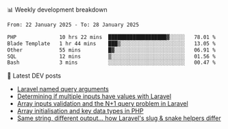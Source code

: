 📊 Weekly development breakdown
<!--START_SECTION:waka-->

```txt
From: 22 January 2025 - To: 28 January 2025

PHP              10 hrs 22 mins  ███████████████████▓░░░░░   78.01 %
Blade Template   1 hr 44 mins    ███▒░░░░░░░░░░░░░░░░░░░░░   13.05 %
Other            55 mins         █▓░░░░░░░░░░░░░░░░░░░░░░░   06.91 %
SQL              12 mins         ▒░░░░░░░░░░░░░░░░░░░░░░░░   01.56 %
Bash             3 mins          ░░░░░░░░░░░░░░░░░░░░░░░░░   00.47 %
```

<!--END_SECTION:waka-->

📕 Latest DEV posts
<!-- BLOG-POST-LIST:START -->
- [Laravel named query arguments](https://dev.to/michaelvickersuk/laravel-named-query-arguments-28kd)
- [Determining if multiple inputs have values with Laravel](https://dev.to/michaelvickersuk/determining-if-multiple-inputs-have-values-with-laravel-km6)
- [Array inputs validation and the N+1 query problem in Laravel](https://dev.to/michaelvickersuk/array-inputs-validation-and-the-n1-query-problem-in-laravel-2agb)
- [Array initialisation and key data types in PHP](https://dev.to/michaelvickersuk/array-initialisation-and-key-data-types-in-php-1e5b)
- [Same string, different output... how Laravel&#39;s slug &amp; snake helpers differ](https://dev.to/michaelvickersuk/same-string-different-output-how-laravels-slug-snake-helpers-differ-1ccj)
<!-- BLOG-POST-LIST:END -->
